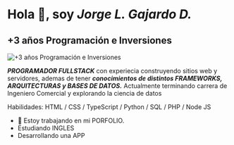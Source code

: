 # Hola 👋, soy *Jorge L. Gajardo D.*
## +3 años Programación e Inversiones
![+3 años Programación e Inversiones](https://github.com/gajardoduranx/gajardoduranx/blob/main/Blue%20Yellow%20Futuristic%20Virtual%20Technology%20Blog%20Banner.png?raw=true)

***PROGRAMADOR FULLSTACK*** con experiecia construyendo sitios web y servidores,  ademas de tener ***conocimientos de distintos FRAMEWORKS, ARQUITECTURAS y BASES DE DATOS.*** Actualmente terminando carrera de Ingeniero Comercial y explorando la ciencia de datos

Habilidades: HTML / CSS / TypeScript / Python / SQL / PHP / Node JS

- 🔭 Estoy trabajando en mi PORFOLIO.
-  Estudiando INGLES
-  Desarrollando una APP





